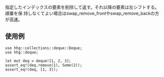 指定したインデックスの要素を削除して返す。それ以降の要素は左シフトする。順番を保
持しなくてよい場合はswap_remove_frontやswap_remove_backの方が高速。

## 使用例

```
use hhg::collections::deque::Deque;
use hhg::deque;

let mut deq = deque![1, 2, 3];
assert_eq!(deq.remove(1), Some(2));
assert_eq!(deq, [1, 3]);
```
